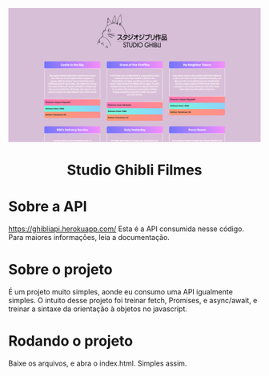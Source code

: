 <img src="/src/images/ghibli.png" align="center"></img>

<h1 align="center">Studio Ghibli Filmes</h1>

# Sobre a API

https://ghibliapi.herokuapp.com/
Esta é a API consumida nesse código. Para maiores informações, leia a documentação.

# Sobre o projeto

É um projeto muito simples, aonde eu consumo uma API igualmente simples. O intuito desse projeto foi treinar fetch, Promises, e async/await, e treinar a sintaxe da orientação à objetos no javascript.

# Rodando o projeto

Baixe os arquivos, e abra o index.html. Simples assim.
